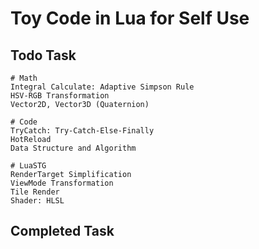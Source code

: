 # Toy Code in Lua for Self Use

## Todo Task

```
# Math
Integral Calculate: Adaptive Simpson Rule
HSV-RGB Transformation
Vector2D, Vector3D (Quaternion)
```

```
# Code
TryCatch: Try-Catch-Else-Finally
HotReload
Data Structure and Algorithm
```

```
# LuaSTG
RenderTarget Simplification
ViewMode Transformation
Tile Render
Shader: HLSL
```

## Completed Task